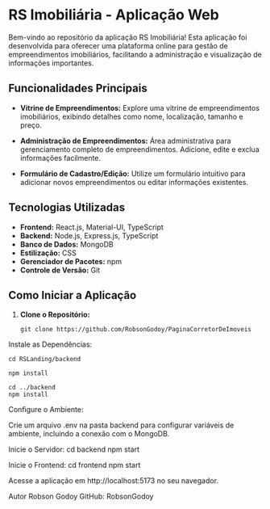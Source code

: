 # RS Imobiliária - Aplicação Web

Bem-vindo ao repositório da aplicação RS Imobiliária! Esta aplicação foi desenvolvida para oferecer uma plataforma online para gestão de empreendimentos imobiliários, facilitando a administração e visualização de informações importantes.

## Funcionalidades Principais

- **Vitrine de Empreendimentos:** Explore uma vitrine de empreendimentos imobiliários, exibindo detalhes como nome, localização, tamanho e preço.

- **Administração de Empreendimentos:** Área administrativa para gerenciamento completo de empreendimentos. Adicione, edite e exclua informações facilmente.

- **Formulário de Cadastro/Edição:** Utilize um formulário intuitivo para adicionar novos empreendimentos ou editar informações existentes.

## Tecnologias Utilizadas

- **Frontend:** React.js, Material-UI, TypeScript
- **Backend:** Node.js, Express.js, TypeScript
- **Banco de Dados:** MongoDB
- **Estilização:** CSS
- **Gerenciador de Pacotes:** npm
- **Controle de Versão:** Git

## Como Iniciar a Aplicação

1. **Clone o Repositório:**
   ```
   git clone https://github.com/RobsonGodoy/PaginaCorretorDeImoveis
Instale as Dependências:
```
cd RSLanding/backend

npm install

cd ../backend
npm install
```
Configure o Ambiente:

Crie um arquivo .env na pasta backend para configurar variáveis de ambiente, incluindo a conexão com o MongoDB.

Inicie o Servidor:
cd backend
npm start

Inicie o Frontend:
cd frontend
npm start

Acesse a aplicação em http://localhost:5173 no seu navegador.


Autor
Robson Godoy
GitHub: RobsonGodoy